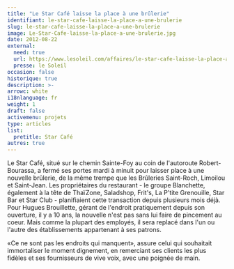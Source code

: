 ```yaml
---
title: "Le Star Café laisse la place à une brûlerie"
identifiant: le-star-cafe-laisse-la-place-a-une-brulerie
slug: le-star-cafe-laisse-la-place-a-une-brulerie
image: Le-Star-Cafe-laisse-la-place-a-une-brulerie.jpg
date: 2012-08-22
external:
  need: true
  url: https://www.lesoleil.com/affaires/le-star-cafe-laisse-la-place-a-une-brulerie-f1d8434964d2049f1abc15604d83caa4
  presse: le Soleil
occasion: false
historique: true
description: >-
arrowc: white
i18nlanguage: fr
weight: 1
draft: false
activemenu: projets
type: articles
list:
  pretitle: Star Café
autres: true
---
```

Le Star Café, situé sur le chemin Sainte-Foy au coin de l'autoroute Robert-Bourassa, a fermé ses portes mardi à minuit pour laisser place à une nouvelle brûlerie, de la même trempe que les Brûleries Saint-Roch, Limoilou et Saint-Jean. Les propriétaires du restaurant - le groupe Blanchette, également à la tête de ThaïZone, Saladshop, Frit's, La P'tite Grenouille, Star Bar et Star Club - planifiaient cette transaction depuis plusieurs mois déjà. Pour Hugues Brouillette, gérant de l'endroit pratiquement depuis son ouverture, il y a 10 ans, la nouvelle n'est pas sans lui faire de pincement au coeur. Mais comme la plupart des employés, il sera replacé dans l'un ou l'autre des établissements appartenant à ses patrons.

«Ce ne sont pas les endroits qui manquent», assure celui qui souhaitait immortaliser le moment dignement, en remerciant ses clients les plus fidèles et ses fournisseurs de vive voix, avec une poignée de main.

